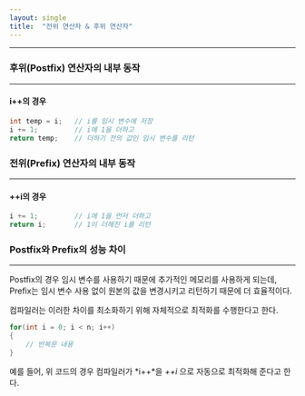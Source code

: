 ```yaml
---
layout: single
title:  "전위 연산자 & 후위 연산자"
---
```


---

### 후위(Postfix) 연산자의 내부 동작
---

#### i++의 경우

```c++
int temp = i;   // i를 임시 변수에 저장
i += 1;         // i에 1을 더하고
return temp;    // 더하기 전의 값인 임시 변수를 리턴
```

### 전위(Prefix) 연산자의 내부 동작
---

#### ++i의 경우

```c++
i += 1;         // i에 1을 먼저 더하고
return i;       // 1이 더해진 i를 리턴
```

### Postfix와 Prefix의 성능 차이
---
Postfix의 경우 임시 변수를 사용하기 때문에 추가적인 메모리를 사용하게 되는데, Prefix는 임시 변수 사용 없이 원본의 값을 변경시키고 리턴하기 때문에 더 효율적이다.

컴파일러는 이러한 차이를 최소화하기 위해 자체적으로 최적화를 수행한다고 한다.

```c++
for(int i = 0; i < n; i++)
{
    // 반복문 내용
}
```

예를 들어, 위 코드의 경우 컴파일러가 *i++*을 *++i* 으로 자동으로 최적화해 준다고 한다.